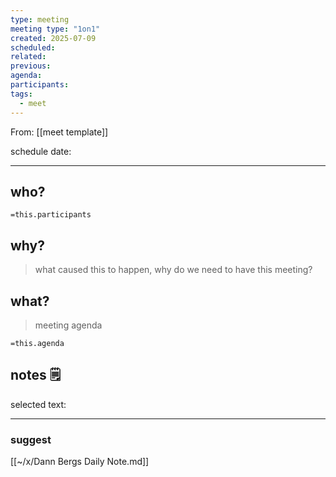 ```yaml
---
type: meeting
meeting type: "1on1"
created: 2025-07-09
scheduled: 
related:
previous:
agenda:
participants:
tags:
  - meet
---
```

From: [[meet template]]

schedule date: 

___
## who?

`=this.participants`
## why?
> what caused this to happen, why do we need to have this meeting?

## what?
> meeting agenda

`=this.agenda`

## notes 🗒

selected text: 
___
### suggest

[[~/x/Dann Bergs Daily Note.md]]

